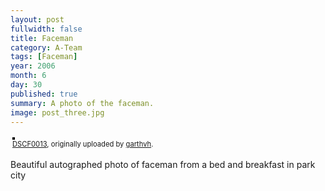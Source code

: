 ```yaml
---
layout: post
fullwidth: false
title: Faceman
category: A-Team
tags: [Faceman]
year: 2006
month: 6
day: 30
published: true
summary: A photo of the faceman.
image: post_three.jpg
---
```

<style type="text/css">
  .flickr-photo { border: solid 2px #000000; }
  .flickr-yourcomment { }
  .flickr-frame { text-align: left; padding: 3px; }
  .flickr-caption { font-size: 0.8em; margin-top: 0px; }
</style>
<div class="flickr-frame">
  <a href="http://www.flickr.com/photos/garthvh/156286755/" title="photo sharing">
    <img src="http://static.flickr.com/68/156286755_f8a4f50762.jpg" class="flickr-photo" alt="" />
  </a><br />
  <span class="flickr-caption">
    <a href="http://www.flickr.com/photos/garthvh/156286755/">DSCF0013</a>, originally uploaded by <a href="http://www.flickr.com/people/garthvh/">garthvh</a>.
  </span>
</div>
<p class="flickr-yourcomment"> Beautiful autographed photo of faceman from a bed and breakfast in park city</p>
